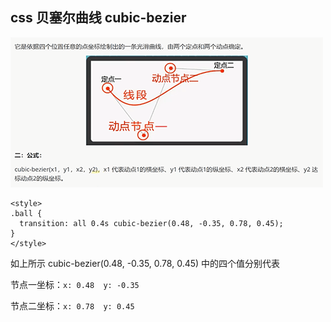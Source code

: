 ## css 贝塞尔曲线 cubic-bezier

 ![贝塞尔曲线公式.png](./images/贝塞尔曲线公式.png)

```
<style>
.ball {
  transition: all 0.4s cubic-bezier(0.48, -0.35, 0.78, 0.45);
}
</style>
```
如上所示 cubic-bezier(0.48, -0.35, 0.78, 0.45) 中的四个值分别代表

节点一坐标：`x: 0.48  y: -0.35`

节点二坐标：`x: 0.78  y: 0.45`
